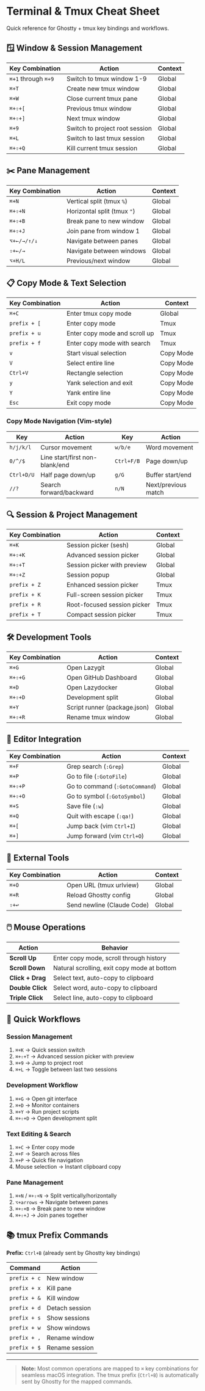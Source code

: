 # Terminal & Tmux Cheat Sheet

Quick reference for Ghostty + tmux key bindings and workflows.

## 🪟 Window & Session Management

| Key Combination | Action | Context |
|-----------------|--------|---------|
| `⌘+1` through `⌘+9` | Switch to tmux window 1-9 | Global |
| `⌘+T` | Create new tmux window | Global |
| `⌘+W` | Close current tmux pane | Global |
| `⌘+⇧+[` | Previous tmux window | Global |
| `⌘+⇧+]` | Next tmux window | Global |
| `⌘+9` | Switch to project root session | Global |
| `⌘+L` | Switch to last tmux session | Global |
| `⌘+⇧+Q` | Kill current tmux session | Global |

## ✂️ Pane Management

| Key Combination | Action | Context |
|-----------------|--------|---------|
| `⌘+N` | Vertical split (tmux `%`) | Global |
| `⌘+⇧+N` | Horizontal split (tmux `"`) | Global |
| `⌘+⇧+B` | Break pane to new window | Global |
| `⌘+⇧+J` | Join pane from window 1 | Global |
| `⌥+←/→/↑/↓` | Navigate between panes | Global |
| `⇧+←/→` | Navigate between windows | Global |
| `⌥+H/L` | Previous/next window | Global |

## 📋 Copy Mode & Text Selection

| Key Combination | Action | Context |
|-----------------|--------|---------|
| `⌘+C` | Enter tmux copy mode | Global |
| `prefix + [` | Enter copy mode | Tmux |
| `prefix + u` | Enter copy mode and scroll up | Tmux |
| `prefix + f` | Enter copy mode with search | Tmux |
| `v` | Start visual selection | Copy Mode |
| `V` | Select entire line | Copy Mode |
| `Ctrl+V` | Rectangle selection | Copy Mode |
| `y` | Yank selection and exit | Copy Mode |
| `Y` | Yank entire line | Copy Mode |
| `Esc` | Exit copy mode | Copy Mode |

### Copy Mode Navigation (Vim-style)

| Key | Action | Key | Action |
|-----|--------|-----|--------|
| `h/j/k/l` | Cursor movement | `w/b/e` | Word movement |
| `0/^/$` | Line start/first non-blank/end | `Ctrl+F/B` | Page down/up |
| `Ctrl+D/U` | Half page down/up | `g/G` | Buffer start/end |
| `//?` | Search forward/backward | `n/N` | Next/previous match |

## 🔍 Session & Project Management

| Key Combination | Action | Context |
|-----------------|--------|---------|
| `⌘+K` | Session picker (sesh) | Global |
| `⌘+⇧+K` | Advanced session picker | Global |
| `⌘+⇧+T` | Session picker with preview | Global |
| `⌘+⇧+Z` | Session popup | Global |
| `prefix + Z` | Enhanced session picker | Tmux |
| `prefix + K` | Full-screen session picker | Tmux |
| `prefix + R` | Root-focused session picker | Tmux |
| `prefix + T` | Compact session picker | Tmux |

## 🛠️ Development Tools

| Key Combination | Action | Context |
|-----------------|--------|---------|
| `⌘+G` | Open Lazygit | Global |
| `⌘+⇧+G` | Open GitHub Dashboard | Global |
| `⌘+D` | Open Lazydocker | Global |
| `⌘+⇧+D` | Development split | Global |
| `⌘+Y` | Script runner (package.json) | Global |
| `⌘+⇧+R` | Rename tmux window | Global |

## 📝 Editor Integration

| Key Combination | Action | Context |
|-----------------|--------|---------|
| `⌘+F` | Grep search (`:Grep`) | Global |
| `⌘+P` | Go to file (`:GotoFile`) | Global |
| `⌘+⇧+P` | Go to command (`:GotoCommand`) | Global |
| `⌘+⇧+O` | Go to symbol (`:GotoSymbol`) | Global |
| `⌘+S` | Save file (`:w`) | Global |
| `⌘+Q` | Quit with escape (`:qa!`) | Global |
| `⌘+[` | Jump back (vim `Ctrl+I`) | Global |
| `⌘+]` | Jump forward (vim `Ctrl+O`) | Global |

## 🔗 External Tools

| Key Combination | Action | Context |
|-----------------|--------|---------|
| `⌘+O` | Open URL (tmux urlview) | Global |
| `⌘+R` | Reload Ghostty config | Global |
| `⇧+↩` | Send newline (Claude Code) | Global |

## 🖱️ Mouse Operations

| Action | Behavior |
|--------|----------|
| **Scroll Up** | Enter copy mode, scroll through history |
| **Scroll Down** | Natural scrolling, exit copy mode at bottom |
| **Click + Drag** | Select text, auto-copy to clipboard |
| **Double Click** | Select word, auto-copy to clipboard |
| **Triple Click** | Select line, auto-copy to clipboard |

## 🎯 Quick Workflows

### Session Management
1. `⌘+K` → Quick session switch
2. `⌘+⇧+T` → Advanced session picker with preview
3. `⌘+9` → Jump to project root
4. `⌘+L` → Toggle between last two sessions

### Development Workflow
1. `⌘+G` → Open git interface
2. `⌘+D` → Monitor containers
3. `⌘+Y` → Run project scripts
4. `⌘+⇧+D` → Open development split

### Text Editing & Search
1. `⌘+C` → Enter copy mode
2. `⌘+F` → Search across files
3. `⌘+P` → Quick file navigation
4. Mouse selection → Instant clipboard copy

### Pane Management
1. `⌘+N` / `⌘+⇧+N` → Split vertically/horizontally
2. `⌥+arrows` → Navigate between panes
3. `⌘+⇧+B` → Break pane to new window
4. `⌘+⇧+J` → Join panes together

## 📚 tmux Prefix Commands

**Prefix:** `Ctrl+B` (already sent by Ghostty key bindings)

| Command | Action |
|---------|--------|
| `prefix + c` | New window |
| `prefix + x` | Kill pane |
| `prefix + &` | Kill window |
| `prefix + d` | Detach session |
| `prefix + s` | Show sessions |
| `prefix + w` | Show windows |
| `prefix + ,` | Rename window |
| `prefix + $` | Rename session |

---

> **Note:** Most common operations are mapped to `⌘` key combinations for seamless macOS integration. The tmux prefix (`Ctrl+B`) is automatically sent by Ghostty for the mapped commands.
